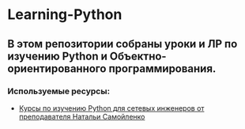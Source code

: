 # Learning-Python

## В этом репозитории собраны уроки и ЛР по изучению Python и Объектно-ориентированного программирования.

### Используемые ресурсы:
- [Курсы по изучению Python для сетевых инженеров от преподавателя Натальи Самойленко](Course-of-Natasha-Samoylenko/README.md)


